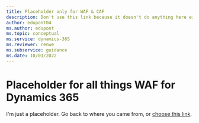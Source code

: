 ```yaml
---
title: Placeholder only for WAF & CAF
description: Don't use this link because it doesn't do anything here either.
author: edupont04
ms.author: edupont
ms.topic: conceptual
ms.service: dynamics-365
ms.reviewer: renwe
ms.subservice: guidance
ms.date: 10/03/2022
---
```


# Placeholder for all things WAF for Dynamics 365

I'm just a placeholder. Go back to where you came from, or [choose this link](../index.yml). 
